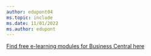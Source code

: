 ```yaml
---
author: edupont04
ms.topic: include
ms.date: 11/01/2022
ms.author: edupont
---
```

[Find free e-learning modules for Business Central here](/training/dynamics365/business-central)

